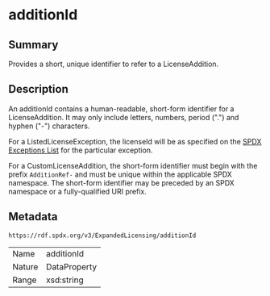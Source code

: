 <!-- Automatically generated by spec-parser v2.0.0 on 2024-01-12T14:00:21.817658+00:00 -->
<!-- SPDX-License-Identifier: Community-Spec-1.0 -->

# additionId

## Summary

Provides a short, unique identifier to refer to a LicenseAddition.


## Description

An additionId contains a human-readable, short-form identifier for a
LicenseAddition. It may only include letters, numbers, period (".") and
hyphen ("-") characters.

For a ListedLicenseException, the licenseId will be as specified on the
[SPDX Exceptions List](https://spdx.org/licenses/exceptions-index.html) for the
particular exception.

For a CustomLicenseAddition, the short-form identifier must begin with the
prefix `AdditionRef-` and must be unique within the applicable SPDX namespace.
The short-form identifier may be preceded by an SPDX namespace or a
fully-qualified URI prefix.


## Metadata

`https://rdf.spdx.org/v3/ExpandedLicensing/additionId`


| | |
|---|---|
| Name | additionId |
| Nature | DataProperty |
| Range | xsd:string |





